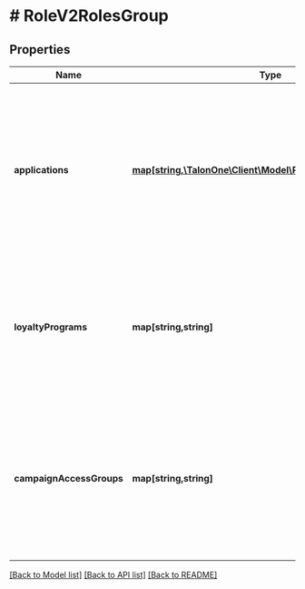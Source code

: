 # # RoleV2RolesGroup

## Properties

Name | Type | Description | Notes
------------ | ------------- | ------------- | -------------
**applications** | [**map[string,\TalonOne\Client\Model\RoleV2ApplicationDetails]**](RoleV2ApplicationDetails.md) | A map of the link between the Application, campaign, or draft campaign-related permission set and the Application ID the permissions apply to. | [optional] 
**loyaltyPrograms** | **map[string,string]** | A map of the link between the loyalty program-related permission set and the Application ID the permissions apply to. | [optional] 
**campaignAccessGroups** | **map[string,string]** | A map of the link between the campaign access group-related permission set and the Application ID the permissions apply to. | [optional] 

[[Back to Model list]](../../README.md#documentation-for-models) [[Back to API list]](../../README.md#documentation-for-api-endpoints) [[Back to README]](../../README.md)


